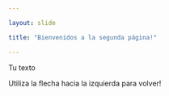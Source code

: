 ```yaml
---

layout: slide

title: "Bienvenidos a la segunda página!"

---
```


Tu texto

Utiliza la flecha hacia la izquierda para volver!
